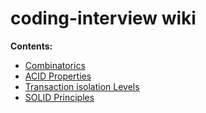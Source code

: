 # coding-interview wiki

**Contents:**
- [Combinatorics](docs/combinatorics.md)
- [ACID Properties](docs/acid.md)
- [Transaction isolation Levels](docs/transaction-isolation-levels.md)
- [SOLID Principles](docs/solid.md)